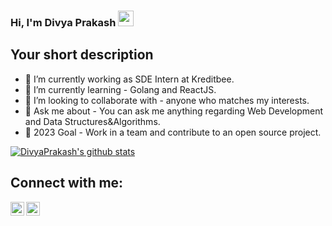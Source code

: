 ### Hi, I'm Divya Prakash <img src="https://media.giphy.com/media/hvRJCLFzcasrR4ia7z/giphy.gif" width="25px">
<!--[![Website](https://img.shields.io/badge/Text-Text-green?style=flat-square)](https://google.com)-->
## Your short description
- 🔭 I’m currently working as SDE Intern at Kreditbee.
- 🌱 I’m currently learning - Golang and ReactJS.
- 👯 I’m looking to collaborate with - anyone who matches my interests.
- 💬 Ask me about -  You can ask me anything regarding Web Development and Data Structures&Algorithms.
- 🥅 2023 Goal - Work in a team and contribute to an open source project.
<!-- ❔❔❔❔ means username in below README.md -->
<!-- Also feel free to update second URL to any URL -->
[![DivyaPrakash's github stats](https://github-readme-stats.vercel.app/api?username=diviprakashpc&count_private=true&include_all_commits=true&theme=maroongold)](https://github.com/diviprakashpc?tab=repositories)
## Connect with me:
[<img align="left" alt="codeSTACKr | Twitter" width="22px" src="https://cdn.jsdelivr.net/npm/simple-icons@v3/icons/twitter.svg" />][twitter]
[<img align="left" alt="codeSTACKr | LinkedIn" width="22px" src="https://cdn.jsdelivr.net/npm/simple-icons@v3/icons/linkedin.svg" />][linkedin]
<br />

[website]: https://google.com
[twitter]: https://twitter.com/BlackieStars
[linkedin]: https://www.linkedin.com/in/divya-prakash-2000/
